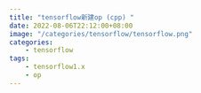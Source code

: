 ```yaml
---
title: "tensorflow新建op (cpp) "
date: 2022-08-06T22:12:00+08:00
image: "/categories/tensorflow/tensorflow.png"
categories:
    - tensorflow
tags:
    - tensorflow1.x
    - op
---
```


